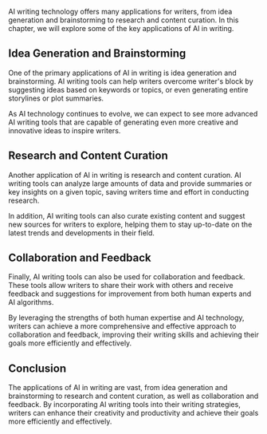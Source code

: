 
AI writing technology offers many applications for writers, from idea generation and brainstorming to research and content curation. In this chapter, we will explore some of the key applications of AI in writing.

Idea Generation and Brainstorming
---------------------------------

One of the primary applications of AI in writing is idea generation and brainstorming. AI writing tools can help writers overcome writer's block by suggesting ideas based on keywords or topics, or even generating entire storylines or plot summaries.

As AI technology continues to evolve, we can expect to see more advanced AI writing tools that are capable of generating even more creative and innovative ideas to inspire writers.

Research and Content Curation
-----------------------------

Another application of AI in writing is research and content curation. AI writing tools can analyze large amounts of data and provide summaries or key insights on a given topic, saving writers time and effort in conducting research.

In addition, AI writing tools can also curate existing content and suggest new sources for writers to explore, helping them to stay up-to-date on the latest trends and developments in their field.

Collaboration and Feedback
--------------------------

Finally, AI writing tools can also be used for collaboration and feedback. These tools allow writers to share their work with others and receive feedback and suggestions for improvement from both human experts and AI algorithms.

By leveraging the strengths of both human expertise and AI technology, writers can achieve a more comprehensive and effective approach to collaboration and feedback, improving their writing skills and achieving their goals more efficiently and effectively.

Conclusion
----------

The applications of AI in writing are vast, from idea generation and brainstorming to research and content curation, as well as collaboration and feedback. By incorporating AI writing tools into their writing strategies, writers can enhance their creativity and productivity and achieve their goals more efficiently and effectively.
